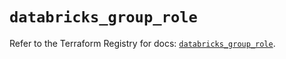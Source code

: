 # `databricks_group_role`

Refer to the Terraform Registry for docs: [`databricks_group_role`](https://registry.terraform.io/providers/databricks/databricks/1.75.0/docs/resources/group_role).
